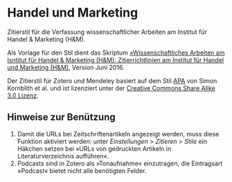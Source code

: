 ﻿# Handel und Marketing

Zitierstil für die Verfassung wissenschaftlicher Arbeiten am Institut für Handel & Marketing (H&M).

Als Vorlage für den Stil dient das Skriptum [»Wissenschaftliches Arbeiten am Isntitut für Handel & Marketing (H&M): Zitierrichtlinien am Institut für Handel und Marketing (H&M)](https://www.wu.ac.at/fileadmin/wu/d/i/retail/PDF_Dokumente/Bachelor/HM_Zitiervorschriften_Juni2016.pdf), Version Juni 2016.

Der Zitierstil für Zotero und Mendeley basiert auf dem Stil [APA](http://www.zotero.org/styles/apa) von Simon Kornblith et al. und ist lizenziert unter der [Creative Commons Share Alike 3.0 Lizenz](http://creativecommons.org/licenses/by-sa/3.0/).

<!--## Installation in Zotero

Der Zitierstil befindet sich im offiziellen Style-Repository von Zotero: unter *Einstellungen* > *Zitieren* > *Stile* auf »Weitere Stile hinzufügen« klicken und auf der Seite den Stil »Wirtschaftsuniversität Wien - Master Management« auswählen. Im Dialogfenster auf *Installieren* klicken.-->

## Hinweise zur Benützung

1. Damit die URLs bei Zeitschriftenartikeln angezeigt werden, muss diese Funktion aktiviert werden: unter *Einstellungen* > *Zitieren* > *Stile* ein Häkchen setzen bei »URLs von gedruckten Artikeln in Literaturverzeichnis aufführen«.
2. Podcasts sind in Zotero als »Tonaufnahme« einzutragen, die Eintragsart »Podcast« bietet nicht alle benötigten Felder.

